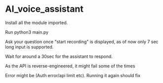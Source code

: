 # AI_voice_assistant
Install all the module imported.

Run python3 main.py

Ask your question once "start recording" is displayed, as of now only 7 sec long input is supported.

Wait for around a 30sec for the assistant to respond.

As the API is reverse-engineered, it might fail some of the times

Error might be (Auth error/api limit etc). Running it again should fix 
